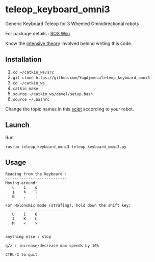 # teleop_keyboard_omni3
Generic Keyboard Teleop for 3 Wheeled Omnidirectional robots

For package details : [ROS Wiki](http://wiki.ros.org/teleop_keyboard_omni3)

Know the [intensive theory](https://yainnoware.blogspot.com/2019/03/three-wheeled-holonomic-robot-theory.html) involved behind writing this code.

## Installation
1. `cd ~/catkin_ws/src`
2. `git clone https://github.com/YugAjmera/teleop_keyboard_omni3`
3. `cd ~/catkin_ws`
4. `catkin_make`
5. `source ~/catkin_ws/devel/setup.bash`
6. `source ~/.bashrc`

Change the topic names in this [scipt](teleop_keyboard_omni3.py) according to your robot.

## Launch
Run.
```
rosrun teleop_keyboard_omni3 teleop_keyboard_omni3.py 
```

## Usage

```
Reading from the keyboard !
---------------------------
Moving around:
   u    i    o
   j    k    l
   m    ,    .

For Holonomic mode (strafing), hold down the shift key:
---------------------------
   U    I    O
   J    K    L
   M    <    >


anything else : stop

q/z : increase/decrease max speeds by 10%

CTRL-C to quit
```

